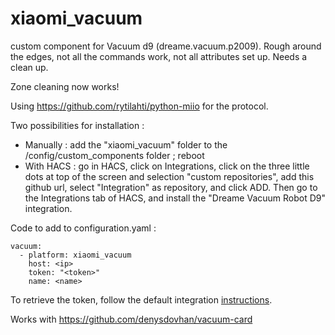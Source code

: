 # xiaomi_vacuum
custom component for Vacuum d9 (dreame.vacuum.p2009).
Rough around the edges, not all the commands work, not all attributes set up.
Needs a clean up.

Zone cleaning now works!

Using https://github.com/rytilahti/python-miio for the protocol.

Two possibilities for installation :
- Manually : add the "xiaomi_vacuum" folder to the /config/custom_components folder ; reboot
- With HACS : go in HACS, click on Integrations, click on the three little dots at top of the screen and selection "custom repositories", add this github url, select "Integration" as repository, and click ADD. Then go to the Integrations tab of HACS, and install the "Dreame Vacuum Robot D9" integration.

Code to add to configuration.yaml :
```
vacuum:
  - platform: xiaomi_vacuum
    host: <ip>
    token: "<token>"
    name: <name>
```
To retrieve the token, follow the default integration <a href="https://www.home-assistant.io/integrations/vacuum.xiaomi_miio/#retrieving-the-access-token">instructions</a>.

Works with https://github.com/denysdovhan/vacuum-card
